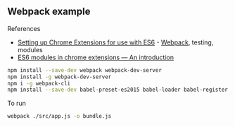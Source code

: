 
## Webpack example


References
- [Setting up Chrome Extensions for use with ES6](https://www.coreycleary.me/setting-up-chrome-extensions-for-use-with-es6) - [Webpack](https://webpack.js.org/guides/getting-started/), testing, modules
- [ES6 modules in chrome extensions — An introduction](https://medium.com/front-end-weekly/es6-modules-in-chrome-extensions-an-introduction-313b3fce955b)

```bash
npm install --save-dev webpack webpack-dev-server
npm install -g webpack-dev-server
npm i -g webpack-cli
npm install --save-dev babel-preset-es2015 babel-loader babel-register
```

To run
```bash
webpack ./src/app.js -o bundle.js
```
